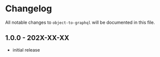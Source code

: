 # Changelog

All notable changes to `object-to-graphql` will be documented in this file.

## 1.0.0 - 202X-XX-XX

- initial release
